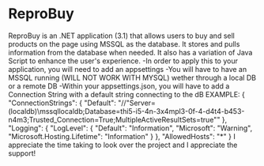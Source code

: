 # ReproBuy
ReproBuy is an .NET application (3.1) that allows users to buy and sell products on the page using MSSQL as the database. It stores and pulls information from the database when needed. It also has a variation of Java Script to enhance the user's experience.
-In order to apply this to your application, you will need to add an appsettings
-You will have to have an MSSQL running (WILL NOT WORK WITH MYSQL) wether through a local DB or a remote DB
-Within your appsettings.json, you will have to add a Connection String with a default string connecting to the dB
EXAMPLE:
{
  "ConnectionStrings": {
    "Default": "//"Server=(localdb)\\mssqllocaldb;Database=thi5-i5-4n-3x4mpl3-0f-4-d4t4-b453-n4m3;Trusted_Connection=True;MultipleActiveResultSets=true""
  },
  "Logging": {
    "LogLevel": {
      "Default": "Information",
      "Microsoft": "Warning",
      "Microsoft.Hosting.Lifetime": "Information"
    }
  },
  "AllowedHosts": "*"
}
I appreciate the time taking to look over the project and I appreciate the support!
